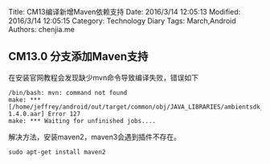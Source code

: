 Title: CM13编译新增Maven依赖支持
Date: 2016/3/14 12:05:13 
Modified: 2016/3/14 12:05:15 
Category: Technology Diary
Tags: March,Android
Authors: chenjia.me

## CM13.0 分支添加Maven支持 ##
在安装官网教程会发现缺少mvn命令导致编译失败，错误如下
    
    /bin/bash: mvn: command not found
    make: *** [/home/jeffrey/android/out/target/common/obj/JAVA_LIBRARIES/ambientsdk_intermediates/com.cyngn.ambient.ambientsdk-1.4.0.aar] Error 127
    make: *** Waiting for unfinished jobs....

解决方法，安装maven2，maven3会遇到插件不存在。

    sudo apt-get install maven2